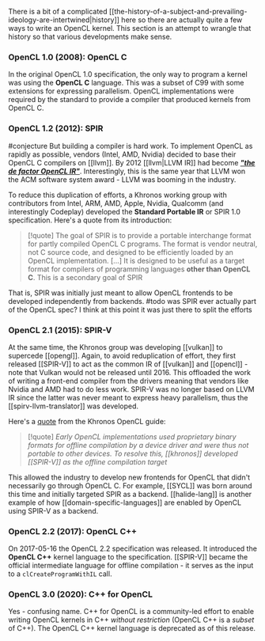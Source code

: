 There is a bit of a complicated [[the-history-of-a-subject-and-prevailing-ideology-are-intertwined|history]] here so there are actually quite a few ways to write an OpenCL kernel. This section is an attempt to wrangle that history so that various developments make sense.
### OpenCL 1.0 (2008): OpenCL C
In the original OpenCL 1.0 specification, the only way to program a kernel was using the **OpenCL C** language. This was a subset of C99 with some extensions for expressing parallelism. OpenCL implementations were required by the standard to provide a compiler that produced kernels from OpenCL C.

### OpenCL 1.2 (2012): SPIR
#conjecture But building a compiler is hard work. To implement OpenCL as rapidly as possible, vendors (Intel, AMD, Nvidia) decided to base their OpenCL C compilers on [[llvm]]. By 2012 [[llvm|LLVM IR]] had become [***"the de factor OpenCL IR"***](https://www.phoronix.com/news/MTE4MzM). Interestingly, this is the same year that LLVM won the ACM software system award - LLVM was booming in the industry.

To reduce this duplication of efforts, a Khronos working group with contributors from Intel, ARM, AMD, Apple, Nvidia, Qualcomm (and interestingly Codeplay) developed the **Standard Portable IR** or SPIR 1.0 specification. Here's a quote from its introduction:

> [!quote]
> The goal of SPIR is to provide a portable interchange format for partly compiled OpenCL C programs. The format is vendor neutral, not C source code, and designed to be efficiently loaded by an OpenCL implementation. \[...\] It is designed to be useful as a target format for compilers of programming languages **other than OpenCL C**. This is a secondary goal of SPIR
>  

That is, SPIR was initially just meant to allow OpenCL frontends to be developed independently from backends. #todo was SPIR ever actually part of the OpenCL spec? I think at this point it was just there to split the efforts

### OpenCL 2.1 (2015): SPIR-V
At the same time, the Khronos group was developing [[vulkan]] to supercede [[opengl]]. Again, to avoid reduplication of effort, they first released [[SPIR-V]] to act as the common IR of [[vulkan]] and [[opencl]] - note that Vulkan would not be released until 2016. This offloaded the work of writing a front-end compiler from the drivers meaning that vendors like Nvidia and AMD had to do less work. SPIR-V was no longer based on LLVM IR since the latter was never meant to express heavy parallelism, thus the [[spirv-llvm-translator]] was developed.

Here's a [quote](https://github.com/KhronosGroup/OpenCL-Guide/blob/main/chapters/programming_opencl_kernels.md) from the Khronos OpenCL guide:
>[!quote]
>*Early OpenCL implementations used proprietary binary formats for offline compilation by a device driver and were thus not portable to other devices. To resolve this, [[khronos]] developed [[SPIR-V]] as the offline compilation target*

This allowed the industry to develop new frontends for OpenCL that didn't necessarily go through OpenCL C. For example, [[SYCL]] was born around this time and initially targeted SPIR as a backend. [[halide-lang]] is another example of how [[domain-specific-languages]] are enabled by OpenCL using SPIR-V as a backend.

### OpenCL 2.2 (2017): OpenCL C++
On 2017-05-16 the OpenCL 2.2 specification was released. It introduced the **OpenCL C++** kernel language to the specification. [[SPIR-V]] became the official intermediate language for offline compilation - it serves as the input to a `clCreateProgramWithIL` call.

### OpenCL 3.0 (2020): C++ for OpenCL
Yes - confusing name. C++ for OpenCL is a community-led effort to enable writing OpenCL kernels in C++ *without restriction* (OpenCL C++ is a *subset* of C++). The OpenCL C++ kernel language is deprecated as of this release.